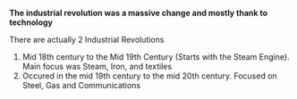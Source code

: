 **The industrial revolution was a massive change and mostly thank to technology**

There are actually 2 Industrial Revolutions 

1. Mid 18th century to the Mid 19th Century (Starts with the Steam Engine). Main focus was Steam, Iron, and textiles
2. Occured in the mid 19th century to the mid 20th century. Focused on Steel, Gas and  Communications